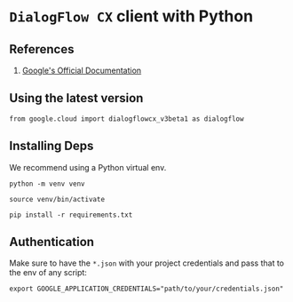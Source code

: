 # `DialogFlow CX` client with Python

## References

1. [Google's Official Documentation](https://cloud.google.com/dialogflow/cx/docs/reference/library/python)

## Using the latest version

```
from google.cloud import dialogflowcx_v3beta1 as dialogflow
```

## Installing Deps

We recommend using a Python virtual env.
```
python -m venv venv
```

```
source venv/bin/activate
```

```
pip install -r requirements.txt
```

## Authentication

Make sure to have the `*.json` with your project credentials and pass that to the env of any script:

```shell
export GOOGLE_APPLICATION_CREDENTIALS="path/to/your/credentials.json"
```